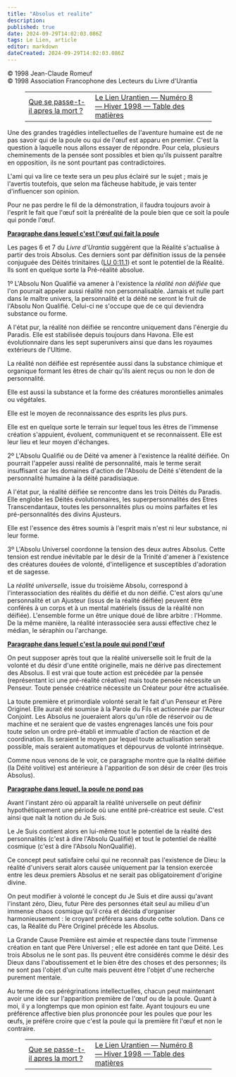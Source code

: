 ```yaml
---
title: "Absolus et realite"
description: 
published: true
date: 2024-09-29T14:02:03.086Z
tags: Le Lien, article
editor: markdown
dateCreated: 2024-09-29T14:02:03.086Z
---
```


<p class="v-card v-sheet theme--light grey lighten-3 px-2">© 1998 Jean-Claude Romeuf<br>© 1998 Association Francophone des Lecteurs du Livre d'Urantia</p>
<figure class="table chapter-navigator">
  <table>
    <tbody>
      <tr>
        <td>
        <a href="/fr/article/Claude_Castel/Que_se_passe_t_il_apres_la_mort">
          <span class="mdi mdi-arrow-left-drop-circle"></span><span class="pl-2">Que se passe-t-il apres la mort ?</span>
        </a>
        </td>
        <td>
        <a href="/fr/index/articles_le_lien#le-lien-urantien-numéro-8-hiver-1998">
          <span class="mdi mdi-book-open-variant"></span><span class="pl-2">Le Lien Urantien — Numéro 8 — Hiver 1998 — Table des matières</span>
        </a>
        </td>
        <td>
        </td>
      </tr>
    </tbody>
  </table>
</figure>


Une des grandes tragédies intellectuelles de l'aventure humaine est de ne pas savoir qui de la poule ou qui de l'œuf est apparu en premier. C'est la question à laquelle nous allons essayer de répondre. Pour cela, plusieurs cheminements de la pensée sont possibles et bien qu'ils puissent paraître en opposition, ils ne sont pourtant pas contradictoires.

L'ami qui va lire ce texte sera un peu plus éclairé sur le sujet ; mais je l'avertis toutefois, que selon ma fâcheuse habitude, je vais tenter d'influencer son opinion.

Pour ne pas perdre le fil de la démonstration, il faudra toujours avoir à l'esprit le fait que l'œuf soit la préréalité de la poule bien que ce soit la poule qui ponde l'œuf.

**<ins>Paragraphe dans lequel c'est l'œuf qui fait la poule</ins>**

Les pages 6 et 7 du _Livre d'Urantia_ suggèrent que la Réalité s'actualise à partir des trois Absolus. Ces derniers sont par définition issus de la pensée conjuguée des Déités trinitaires ([LU 0:11.1](/fr/The_Urantia_Book/0#p11_1)) et sont le potentiel de la Réalité. Ils sont en quelque sorte la Pré-réalité absolue.

1º L'Absolu Non Qualifié va amener à l'existence la _réalité non déifiée_ que l'on pourrait appeler aussi réalité non personnalisable. Jamais et nulle part dans le maître univers, la personnalité et la déité ne seront le fruit de l'Absolu Non Qualifié. Celui-ci ne s'occupe que de ce qui deviendra substance ou forme.

A l'état pur, la réalité non déifiée se rencontre uniquement dans l'énergie du Paradis. Elle est stabilisée depuis toujours dans Havona. Elle est évolutionnaire dans les sept superunivers ainsi que dans les royaumes extérieurs de l'Ultime.

La réalité non déifiée est représentée aussi dans la substance chimique et organique formant les êtres de chair qu'ils aient reçus ou non le don de personnalité.

Elle est aussi la substance et la forme des créatures morontielles animales ou végétales.

Elle est le moyen de reconnaissance des esprits les plus purs.

Elle est en quelque sorte le terrain sur lequel tous les êtres de l'immense création s'appuient, évoluent, communiquent et se reconnaissent. Elle est leur lieu et leur moyen d'échanges.

2º L'Absolu Qualifié ou de Déité va amener à l'existence la réalité déifiée. On pourrait l'appeler aussi réalité de personnalité, mais le terme serait insuffisant car les domaines d'action de l'Absolu de Déité s'étendent de la personnalité humaine à la déité paradisiaque.

A l'état pur, la réalité déifiée se rencontre dans les trois Déités du Paradis. Elle englobe les Déités évolutionnaires, les superpersonnalités des Etres Transcendantaux, toutes les personnalités plus ou moins parfaites et les pré-personnalités des divins Ajusteurs.

Elle est l'essence des êtres soumis à l'esprit mais n'est ni leur substance, ni leur forme.

3º L'Absolu Universel coordonne la tension des deux autres Absolus. Cette tension est rendue inévitable par le désir de la Trinité d'amener à l'existence des créatures douées de volonté, d'intelligence et susceptibles d'adoration et de sagesse.

La _réalité universelle_, issue du troisième Absolu, correspond à l'interassociation des réalités du déifié et du non déifié. C'est alors qu'une personnalité et un Ajusteur (issus de la réalité déifiée) peuvent être conférés à un corps et à un mental matériels (issus de la réalité non déifiée). L'ensemble forme un être unique doué de libre arbitre : l'Homme. De la même manière, la réalité interassociée sera aussi effective chez le médian, le séraphin ou l'archange.

**<ins>Paragraphe dans lequel c'est la poule qui pond l'œuf</ins>**

On peut supposer après tout que la réalité universelle soit le fruit de la volonté et du désir d'une entité originelle, mais ne dérive pas directement des Absolus. Il est vrai que toute action est précédée par la pensée (représentant ici une pré-réalité créative) mais toute pensée nécessite un Penseur. Toute pensée créatrice nécessite un Créateur pour être actualisée.

La toute première et primordiale volonté serait le fait d'un Penseur et Père Originel. Elle aurait été soumise à la Parole du Fils et actionnée par l'Acteur Conjoint. Les Absolus ne joueraient alors qu'un rôle de réservoir ou de machine et ne seraient que de vastes engrenages lancés une fois pour toute selon un ordre pré-établi et immuable d'action de réaction et de coordination. Ils seraient le moyen par lequel toute actualisation serait possible, mais seraient automatiques et dépourvus de volonté intrinsèque.

Comme nous venons de le voir, ce paragraphe montre que la réalité déifiée (la Déité volitive) est antérieure à l'apparition de son désir de créer (les trois Absolus).

**<ins>Paragraphe dans lequel, la poule ne pond pas</ins>**

Avant l'instant zéro où apparaît la réalité universelle on peut définir hypothétiquement une période où une entité pré-créatrice est seule. C'est ainsi que naît la notion du Je Suis.

Le Je Suis contient alors en lui-même tout le potentiel de la réalité des personnalités (c'est à dire l'Absolu Qualifié) et tout le potentiel de réalité cosmique (c'est à dire l'Absolu NonQualifié).

Ce concept peut satisfaire celui qui ne reconnaît pas l'existence de Dieu: la réalité d'univers serait alors causée uniquement par la tension exercée entre les deux premiers Absolus et ne serait pas obligatoirement d'origine divine.

On peut modifier à volonté le concept du Je Suis et dire aussi qu'avant l'instant zéro, Dieu, futur Père des personnes était seul au milieu d'un immense chaos cosmique qu'il créa et décida d'organiser harmonieusement : le croyant préférera sans doute cette solution. Dans ce cas, la Réalité du Père Originel précède les Absolus.

La Grande Cause Première est aimée et respectée dans toute l'immense création en tant que Père Universel ; elle est adorée en tant que Déité. Les trois Absolus ne le sont pas. Ils peuvent être considérés comme le désir des Dieux dans l'aboutissement et le bien être des choses et des personnes; ils ne sont pas l'objet d'un culte mais peuvent être l'objet d'une recherche purement mentale.

Au terme de ces pérégrinations intellectuelles, chacun peut maintenant avoir une idée sur l'apparition première de l'œuf ou de la poule. Quant à moi, il y a longtemps que mon opinion est faite. Ayant toujours eu une préférence affective bien plus prononcée pour les poules que pour les œufs, je préfère croire que c'est la poule qui la première fit l'œuf et non le contraire.

<figure class="table chapter-navigator">
  <table>
    <tbody>
      <tr>
        <td>
        <a href="/fr/article/Claude_Castel/Que_se_passe_t_il_apres_la_mort">
          <span class="mdi mdi-arrow-left-drop-circle"></span><span class="pl-2">Que se passe-t-il apres la mort ?</span>
        </a>
        </td>
        <td>
        <a href="/fr/index/articles_le_lien#le-lien-urantien-numéro-8-hiver-1998">
          <span class="mdi mdi-book-open-variant"></span><span class="pl-2">Le Lien Urantien — Numéro 8 — Hiver 1998 — Table des matières</span>
        </a>
        </td>
        <td>
        </td>
      </tr>
    </tbody>
  </table>
</figure>
